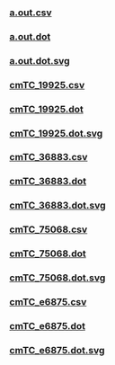 ### [a.out.csv](a.out.csv)
### [a.out.dot](a.out.dot)
### [a.out.dot.svg](a.out.dot.svg)
### [cmTC_19925.csv](cmTC_19925.csv)
### [cmTC_19925.dot](cmTC_19925.dot)
### [cmTC_19925.dot.svg](cmTC_19925.dot.svg)
### [cmTC_36883.csv](cmTC_36883.csv)
### [cmTC_36883.dot](cmTC_36883.dot)
### [cmTC_36883.dot.svg](cmTC_36883.dot.svg)
### [cmTC_75068.csv](cmTC_75068.csv)
### [cmTC_75068.dot](cmTC_75068.dot)
### [cmTC_75068.dot.svg](cmTC_75068.dot.svg)
### [cmTC_e6875.csv](cmTC_e6875.csv)
### [cmTC_e6875.dot](cmTC_e6875.dot)
### [cmTC_e6875.dot.svg](cmTC_e6875.dot.svg)
